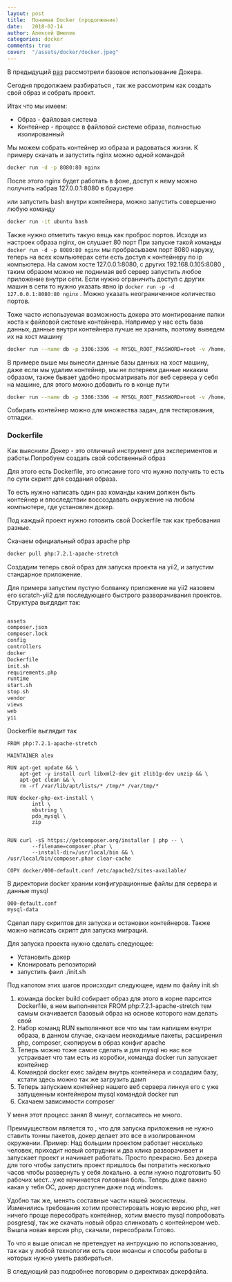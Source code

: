 ```yaml
---
layout: post
title:  Понимая Docker (продолжение)
date:   2018-02-14
author: Алексей Шмелев
categories: docker
comments: true
cover:  "/assets/docker/docker.jpeg"
---
```


В предыдущий [раз](https://lexusalex.github.io/docker/2018/01/14/understanding-docker.html) рассмотрели базовое использование Докера.

Сегодня продолжаем разбираться , так же рассмотрим как создать свой образ и собрать проект.

Итак что мы имеем:

- Образ - файловая система
- Контейнер - процесс в файловой системе образа, полностью изолированный

Мы можем собрать контейнер из образа и радоваться жизни.
К примеру скачать и запустить nginx можно одной командой

~~~bash
docker run -d -p 8080:80 nginx
~~~


После этого nginx будет работать в фоне, доступ к нему можно получить набрав 127.0.0.1:8080 в браузере

или запустить bash внутри контейнера, можно запустить совершенно любую команду

~~~bash
docker run -it ubuntu bash
~~~

Также нужно отметить такую вещь как проброс портов. Исходя из настроек образа nginx, он слушает 80 порт
При запуске такой команды ```docker run -d -p 8080:80 nginx``` мы пробрасываем порт 8080 наружу, теперь на всех компьютерах сети есть доступ к контейнеру по ip компьютера.
На самом хосте 127.0.0.1:8080, с других 192.168.0.105:8080 , таким образом можно не поднимая веб сервер запустить любое приложение внутри сети.
Если нужно ограничить доступ с других машин в сети то нужно указать явно ip ```docker run -p -d 127.0.0.1:8080:80 nginx``` . Можно указать неограниченное количество портов.

Тоже часто используемая возможность докера это монтирование папки хоста к файловой системе контейнера.
Например у нас есть база данных, данные внутри контейнера лучше не хранить, поэтому выведем их на хост машину

~~~bash
docker run --name db -p 3306:3306 -e MYSQL_ROOT_PASSWORD=root -v /home/alex/data/p1:/var/lib/mysql -d mysql:5.7 
~~~
В примере выше мы вынесли данные базы данных на хост машину, даже если мы удалим контейнер, мы не потеряем данные никаким образом, также бывает удобно просматривать лог веб сервера у себя на машине, для этого можно добавить ro в конце пути

~~~bash
docker run --name db -p 3306:3306 -e MYSQL_ROOT_PASSWORD=root -v /home/docker/www:/usr/share/nginx/html:ro
~~~


Собирать контейнер можно для множества задач, для тестирования, отладки.

### Dockerfile

Как выяснили Докер - это отличный инструмент для экспериментов и работы.Попробуем создать свой собственный образ

Для этого есть Dockerfile, это описание того что нужно получить то есть по сути скрипт для создания образа.

То есть нужно написать один раз команды каким должен быть контейнер и впоследствии воссоздавать окружение на любом компьютере, где установлен докер.
 
Под каждый проект нужно готовить свой Dockerfile так как требования разные.

Скачаем официальный образ apache php
~~~bash
docker pull php:7.2.1-apache-stretch
~~~

Создадим теперь свой образ для запуска проекта на yii2, и запустим стандарное приложение.

Для примера запустим пустую болванку приложение на yii2 назовем его scratch-yii2 для последующего быстрого разворачивания проектов. Структура выгдядит так:

~~~bash

assets
composer.json
composer.lock
config
controllers
docker
Dockerfile
init.sh
requirements.php
runtime
start.sh
stop.sh
vendor
views
web
yii

~~~

Dockerfile выглядит так

~~~docker
FROM php:7.2.1-apache-stretch

MAINTAINER alex

RUN apt-get update && \
    apt-get -y install curl libxml2-dev git zlib1g-dev unzip && \
    apt-get clean && \
	rm -rf /var/lib/apt/lists/* /tmp/* /var/tmp/*

RUN docker-php-ext-install \
        intl \
        mbstring \
        pdo_mysql \
		zip


RUN curl -sS https://getcomposer.org/installer | php -- \
        --filename=composer.phar \
        --install-dir=/usr/local/bin && \
/usr/local/bin/composer.phar clear-cache

COPY docker/000-default.conf /etc/apache2/sites-available/
~~~
В директории docker храним конфигурационные файлы для сервера и данные mysql

~~~bash
000-default.conf
mysql-data
~~~

Сделал пару скриптов для запуска и остановки контейнеров. Также можно написать скрипт для запуска миграций.

Для запуска проекта нужно сделать следующее:

- Установить докер
- Клонировать репозиторий
- запустить фаил ./init.sh

Под капотом этих шагов происходит следующее, идем по файлу init.sh

1. команда docker build собирает образ для этого в корне парсится Dockerfile, в нем выполняется FROM php:7.2.1-apache-stretch тем самым скачивается базовый образ на основе которого нам делать свой
2. Набор команд RUN выполяняют все что мы там напишем внутри образа, в данном случае, скачаем неоходимые пакеты, расширения php, composer, скопируем в образ конфиг apache
3. Теперь можно тоже самое сделать и для mysql но нас все устраивает что там есть из коробки, команда docker run запускает контейнер
4. Командой docker exec зайдем внутрь контейнера и создадим базу, кстати здесь можно так же загрузить дамп
5. Теперь запускаем контейнер нашего веб сервера линкуя его с уже запущенным контейнером mysql командой docker run
6. Скачаем зависимости composer

У меня этот процесс занял 8 минут, согласитесь не много.

Преимуществом является то , что для запуска приложения не нужно ставить тонны пакетов, докер делает это все в изолированном окружении.
Пример: Над большим проектом работает несколько человек, приходит новый сотрудник и два клика разворачивает и запускает проект и начинает работать. Просто прекрасно.
Без докера для того чтобы запустить проект пришлось бы потратить несколько часов чтобы развернуть у себя локально. а если нужно подготовить 50 рабочих мест...уже начинается головная боль.
Теперь даже важно какая у тебя ОС, докер доступен даже под windows.

Удобно так же, менять составные части нашей экосистемы. Изменились требования хотим протестировать новую версию php, нет ничего проще пересобрать контейнер, хотим вместо mysql попробовать posgresql, так же скачать новый образ слинковать с контейнером web.
Вышла новая версия php, скачали, пересобрали.Готово.

То что я выше описал не претендует на интрукцию по использованию, так как у любой технологии есть свои нюансы и способы работы в которых нужно уметь разбираться.

В следующий раз подробнее поговорим о директивах докерфайла.